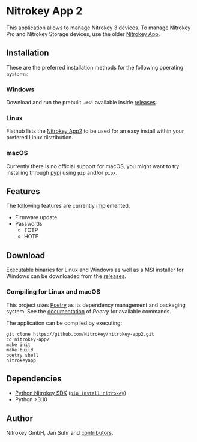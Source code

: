 # Nitrokey App 2

This application allows to manage Nitrokey 3 devices. To manage Nitrokey Pro and Nitrokey Storage devices, use the older [Nitrokey App](https://github.com/Nitrokey/nitrokey-app).

## Installation

These are the preferred installation methods for the following operating systems:

### Windows

Download and run the prebuilt `.msi` available inside [releases](https://github.com/Nitrokey/nitrokey-app2/releases).

### Linux

Flathub lists the [Nitrokey App2](https://flathub.org/apps/com.nitrokey.nitrokey-app2) to be used for an easy install within your prefered Linux distribution.


### macOS

Currently there is no official support for macOS, you might want to try installing through [pypi](https://pypi.org/project/nitrokeyapp/) using `pip` and/or `pipx`. 


## Features

The following features are currently implemented.

- Firmware update
- Passwords
    - TOTP
    - HOTP

## Download

Executable binaries for Linux and Windows as well as a MSI installer for Windows can be downloaded from the [releases](https://github.com/Nitrokey/nitrokey-app2/releases).

### Compiling for Linux and macOS

This project uses [Poetry](https://python-poetry.org/) as its dependency management and packaging system.
See the [documentation](https://python-poetry.org/docs/) of *Poetry* for available commands.

The application can be compiled by executing:

```
git clone https://github.com/Nitrokey/nitrokey-app2.git
cd nitrokey-app2
make init
make build
poetry shell
nitrokeyapp
```

## Dependencies

* [Python Nitrokey SDK](https://github.com/Nitrokey/nitrokey-sdk-py) ([`pip install nitrokey`](https://pypi.org/project/nitrokey))
* Python >3.10

## Author

Nitrokey GmbH, Jan Suhr and [contributors](https://github.com/Nitrokey/nitrokey-app2/graphs/contributors).
